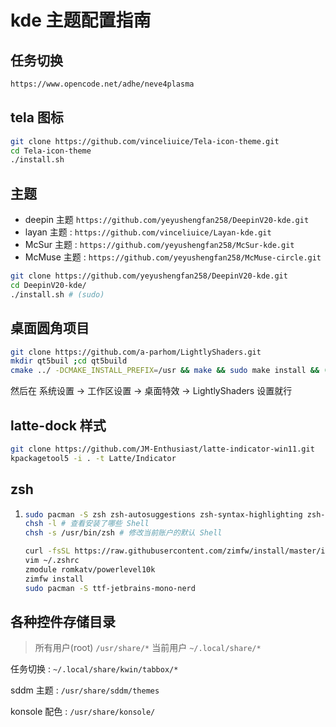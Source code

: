 # kde 主题配置指南

## 任务切换

```bash
https://www.opencode.net/adhe/neve4plasma
```

## tela 图标

```bash
git clone https://github.com/vinceliuice/Tela-icon-theme.git
cd Tela-icon-theme
./install.sh

```

## 主题

+ deepin 主题 `https://github.com/yeyushengfan258/DeepinV20-kde.git`
+ layan 主题 : `https://github.com/vinceliuice/Layan-kde.git`
+ McSur 主题 : `https://github.com/yeyushengfan258/McSur-kde.git`
+ McMuse 主题 : `https://github.com/yeyushengfan258/McMuse-circle.git`

```bash
git clone https://github.com/yeyushengfan258/DeepinV20-kde.git
cd DeepinV20-kde/
./install.sh # (sudo)
```

## 桌面圆角项目

```bash
git clone https://github.com/a-parhom/LightlyShaders.git
mkdir qt5buil ;cd qt5build
cmake ../ -DCMAKE_INSTALL_PREFIX=/usr && make && sudo make install && (kwin_x11 --replace &)
```

然后在 系统设置 -> 工作区设置 -> 桌面特效 -> LightlyShaders 设置就行

## latte-dock 样式

```bash
git clone https://github.com/JM-Enthusiast/latte-indicator-win11.git
kpackagetool5 -i . -t Latte/Indicator
```

## zsh

1. ```sh
   sudo pacman -S zsh zsh-autosuggestions zsh-syntax-highlighting zsh-completions
   chsh -l # 查看安装了哪些 Shell
   chsh -s /usr/bin/zsh # 修改当前账户的默认 Shell
   
   curl -fsSL https://raw.githubusercontent.com/zimfw/install/master/install.zsh | zsh
   vim ~/.zshrc
   zmodule romkatv/powerlevel10k
   zimfw install
   sudo pacman -S ttf-jetbrains-mono-nerd
   ```

   

## 各种控件存储目录

> 所有用户(root) `/usr/share/*` 当前用户 `~/.local/share/*`

任务切换 : `~/.local/share/kwin/tabbox/*`

sddm 主题 : `/usr/share/sddm/themes`

konsole 配色 : `/usr/share/konsole/`
